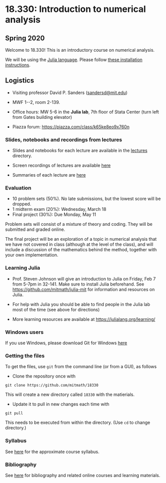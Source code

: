 # 18.330: Introduction to numerical analysis

## Spring 2020

Welcome to 18.330! This is an introductory course on numerical analysis.

We will be using the [Julia language](www.julialang.org). Please follow [these installation instructions](installation.md).

## Logistics

- Visiting professor David P. Sanders ([sandersd@mit.edu](mailto:sandersd@mit.edu))

- MWF 1--2, room 2-139.

- Office hours: MW 5-6 in the **Julia lab**, 7th floor of Stata Center (turn left from Gates building elevator)

- Piazza forum: https://piazza.com/class/k65ke8eo9x760n

### Slides, notebooks and recordings from lectures
 
- Slides and notebooks for each lecture are available in the [lectures](lectures) directory.

- Screen recordings of lectures are available [here](https://www.dropbox.com/sh/ubkqwrqxnukgllc/AAA2cH9r7YQL7WmYVt-bblxta?dl=0)

- Summaries of each lecture are [here](summaries.md)

### Evaluation

- 10 problem sets (50%). No late submissions, but the lowest score will be dropped.
- 1 midterm exam (20%): Wednesday, March 18
- Final project (30%): Due Monday, May 11 

Problem sets will consist of a mixture of theory and coding. They will be submitted and graded online.

The final project will be an exploration of a topic in numerical analysis that we have not covered in class (although at the level of the class), and will include a discussion of the mathematics behind the method, together with your own implementation.

### Learning Julia

- Prof. Steven Johnson will give an introduction to Julia on Friday, Feb 7 from 5-7pm in 32-141. Make sure to install Julia beforehand. See https://github.com/mitmath/julia-mit for information and resources on Julia.

- For help with Julia you should be able to find people in the Julia lab most of the time (see above for directions)

- More learning resources are available at https://julialang.org/learning/

### Windows users

If you use Windows, please download Git for Windows [here](https://gitforwindows.org)

### Getting the files

To get the files, use `git` from the command line (or from a GUI), as follows

- Clone the repository once with
```
git clone https://github.com/mitmath/18330
```
This will create a new directory called `18330` with the matierials.


- Update it to pull in new changes each time with
```
git pull
```
This needs to be executed from within the directory. (Use `cd` to change directory.)

### Syllabus
See [here](syllabus.md) for the approximate course syllabus.

### Bibliography

See [here](bibliography.md) for bibliography and related online courses and learning materials.
